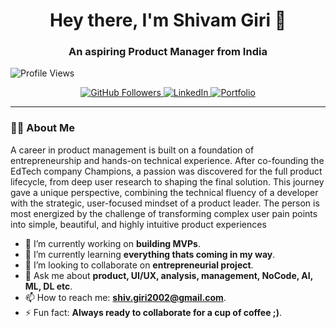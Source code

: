 



<div align="center">
  <h1>
    Hey there, I'm Shivam Giri 👋
  </h1>
  <h3>
    An aspiring Product Manager from India
  </h3>
</div>

![Profile Views](https://komarev.com/ghpvc/?username=your-github-username)

<div align="center">
  <a href="https://github.com/theshivamgiri">
    <img src="https://img.shields.io/github/followers/theshivamgiri?label=Followers&style=social" alt="GitHub Followers">
  </a>
  
  <a href="https://www.linkedin.com/in/theshivamgiri/">
    <img src="https://img.shields.io/badge/LinkedIn-0077B5?style=for-the-badge&logo=linkedin&logoColor=white" alt="LinkedIn">
  </a>
  
  <a href="https://shivam27pm.framer.website/">
    <img src="https://img.shields.io/badge/Portfolio-Website?style=for-the-badge&logo=your-logo-icon-if-any" alt="Portfolio">
  </a>
</div>

---

### 👨‍💻 About Me

<p>
A career in product management is built on a foundation of entrepreneurship and hands-on technical experience. After co-founding the EdTech company Champions, a passion was discovered for the full product lifecycle, from deep user research to shaping the final solution. This journey gave a unique perspective, combining the technical fluency of a developer with the strategic, user-focused mindset of a product leader. The person is most energized by the challenge of transforming complex user pain points into simple, beautiful, and highly intuitive product experiences
</p>


-   🔭 I’m currently working on **building MVPs**.
-   🌱 I’m currently learning **everything thats coming in my way**.
-   👯 I’m looking to collaborate on **entrepreneurial project**.
-   💬 Ask me about **product, UI/UX, analysis, management, NoCode, AI, ML, DL etc**.
-   📫 How to reach me: **shiv.giri2002@gmail.com**.
-   ⚡ Fun fact: **Always ready to collaborate for a cup of coffee ;)**.

<!---

### 🛠️ My Tech Stack & Skills

<p align="center">
  <a href="[URL_TO_TECHNOLOGY_DOCS]"><img src="https://img.shields.io/badge/JavaScript-F7DF1E?style=for-the-badge&logo=javascript&logoColor=black" alt="JavaScript"></a>
  <a href="[URL_TO_TECHNOLOGY_DOCS]"><img src="https://img.shields.io/badge/Python-3776AB?style=for-the-badge&logo=python&logoColor=white" alt="Python"></a>
  <a href="[URL_TO_TECHNOLOGY_DOCS]"><img src="https://img.shields.io/badge/Go-00ADD8?style=for-the-badge&logo=go&logoColor=white" alt="Go"></a>
  <a href="[URL_TO_TECHNOLOGY_DOCS]"><img src="https://img.shields.io/badge/React-20232A?style=for-the-badge&logo=react&logoColor=61DAFB" alt="React"></a>
  <a href="[URL_TO_TECHNOLOGY_DOCS]"><img src="https://img.shields.io/badge/Vue.js-35495E?style=for-the-badge&logo=vue.js&logoColor=4FC08D" alt="Vue.js"></a>
  <a href="[URL_TO_TECHNOLOGY_DOCS]"><img src="https://img.shields.io/badge/Node.js-339933?style=for-the-badge&logo=nodedotjs&logoColor=white" alt="Node.js"></a>
  <a href="[URL_TO_TECHNOLOGY_DOCS]"><img src="https://img.shields.io/badge/Express.js-000000?style=for-the-badge&logo=express&logoColor=white" alt="Express.js"></a>
  <a href="[URL_TO_TECHNOLOGY_DOCS]"><img src="https://img.shields.io/badge/MongoDB-47A248?style=for-the-badge&logo=mongodb&logoColor=white" alt="MongoDB"></a>
  <a href="[URL_TO_TECHNOLOGY_DOCS]"><img src="https://img.shields.io/badge/PostgreSQL-316192?style=for-the-badge&logo=postgresql&logoColor=white" alt="PostgreSQL"></a>
  <a href="[URL_TO_TECHNOLOGY_DOCS]"><img src="https://img.shields.io/badge/Docker-2496ED?style=for-the-badge&logo=docker&logoColor=white" alt="Docker"></a>
  <a href="[URL_TO_TECHNOLOGY_DOCS]"><img src="https://img.shields.io/badge/Git-F05032?style=for-the-badge&logo=git&logoColor=white" alt="Git"></a>
</p>

--->

<!--
### 📊 My GitHub Stats & Activity

<div align="center">
  <img src="https://github-readme-stats.vercel.app/api?username=YOUR_GITHUB_USERNAME&show_icons=true&theme=radical&hide_border=true&include_all_commits=true&count_private=true" alt="GitHub Stats" />
  <br/>
  <img src="https://github-readme-stats.vercel.app/api/top-langs/?username=YOUR_GITHUB_USERNAME&layout=compact&langs_count=8&theme=radical&hide_border=true" alt="Top Languages" />
</div>

<div align="center">
  <img src="https://github.com/YOUR_GITHUB_USERNAME/YOUR_GITHUB_USERNAME/blob/output/github-contribution-grid-snake.svg" alt="Contribution Snake" />
</div>

--->

<!--

### 🚀 My Featured Projects

<table>
  <tr>
    <td width="50%">
      <h3 align="center">Project Title 1</h3>
      <br />
      <a href="[PROJECT_REPO_LINK]">
        <img src="[PROJECT_IMAGE_OR_GIF_URL]" alt="Project 1 Screenshot"/>
      </a>
      <br />
      <p align="center">
        A brief description of the project, its purpose, and the problem it solves.
      </p>
      <p align="center">
        <strong>Tech Stack:</strong> [Tech 1], [Tech 2], [Tech 3]
      </p>
      <p align="center">
        <a href="[PROJECT_REPO_LINK]">[Repository]</a> | <a href="[LIVE_DEMO_LINK]">[Live Demo]</a>
      </p>
    </td>
    <td width="50%">
      <h3 align="center">Project Title 2</h3>
      <br />
      <a href="[PROJECT_REPO_LINK]">
        <img src="[PROJECT_IMAGE_OR_GIF_URL]" alt="Project 2 Screenshot"/>
      </a>
      <br />
      <p align="center">
        A brief description of the project, its purpose, and the problem it solves.
      </p>
      <p align="center">
        <strong>Tech Stack:</strong> [Tech 1], [Tech 2], [Tech 3]
      </p>
      <p align="center">
        <a href="[PROJECT_REPO_LINK]">[Repository]</a> | <a href="[LIVE_DEMO_LINK]">[Live Demo]</a>
      </p>
    </td>
  </tr>
</table>

--->

<!--
### 📞 Connect with Me

<p align="center">
  I'm always open to connecting and collaborating on exciting projects. Feel free to reach out!
</p>

<p align="center">
  <a href="[YOUR_LINKEDIN_PROFILE_URL]">
    <img src="https://img.shields.io/badge/LinkedIn-Connect-blue?style=for-the-badge&logo=linkedin" alt="LinkedIn Connect">
  </a>
  <a href="mailto:[YOUR_PROFESSIONAL_EMAIL]">
    <img src="https://img.shields.io/badge/Email-Send%20a%20message-red?style=for-the-badge&logo=gmail" alt="Email Me">
  </a>
</p>

<p align="center">


  <small>This README was generated with ❤️ and a template from Gemini</small>
</p>

-->
